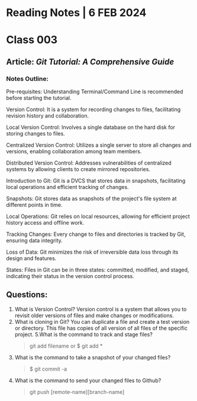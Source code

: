 # **Reading Notes | 6 FEB 2024**
# Class 003
## Article: _Git Tutorial: A Comprehensive Guide_

### **Notes Outline:**

Pre-requisites: Understanding Terminal/Command Line is recommended before starting the tutorial.  

Version Control: It is a system for recording changes to files, facilitating revision history and collaboration.

Local Version Control: Involves a single database on the hard disk for storing changes to files.  

Centralized Version Control: Utilizes a single server to store all changes and versions, enabling collaboration among team members.

 Distributed Version Control: Addresses vulnerabilities of centralized systems by allowing clients to create mirrored repositories.

 Introduction to Git: Git is a DVCS that stores data in snapshots, facilitating local operations and efficient tracking of changes.  

 Snapshots: Git stores data as snapshots of the project's file system at different points in time.  

 Local Operations: Git relies on local resources, allowing for efficient project history access and offline work.  

 Tracking Changes: Every change to files and directories is tracked by Git, ensuring data integrity.  

 Loss of Data: Git minimizes the risk of irreversible data loss through its design and features.  

 States: Files in Git can be in three states: committed, modified, and staged, indicating their status in the version control process.

## **Questions:**

1. What is Version Control?
   Version control is a system that allows you to revisit older versions of files and make changes or modifications.
3. What is cloning in Git?
   You can duplicate a file and create a test version or directory. This file has copies of all version of all files of the specific project.
5.What is the command to track and stage files?
   > git add filename or $ git add *
7. What is the command to take a snapshot of your changed files?
   > $ git commit -a
9. What is the command to send your changed files to Github?
   > git push [remote-name][branch-name]